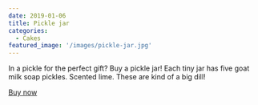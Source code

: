 ```yaml
---
date: 2019-01-06
title: Pickle jar
categories:
  - Cakes
featured_image: '/images/pickle-jar.jpg'
---
```

In a pickle for the perfect gift? Buy a pickle jar! Each tiny jar has five goat milk soap pickles. Scented lime. These are kind of a big dill!

[Buy now](https://www.etsy.com/listing/597672052/pickle-jar-lime-goat-milk-novelty-soap)